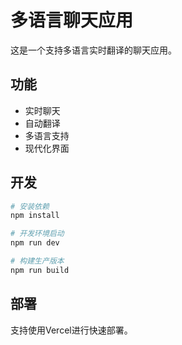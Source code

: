 # 多语言聊天应用

这是一个支持多语言实时翻译的聊天应用。

## 功能

- 实时聊天
- 自动翻译
- 多语言支持
- 现代化界面

## 开发

```bash
# 安装依赖
npm install

# 开发环境启动
npm run dev

# 构建生产版本
npm run build
```

## 部署

支持使用Vercel进行快速部署。